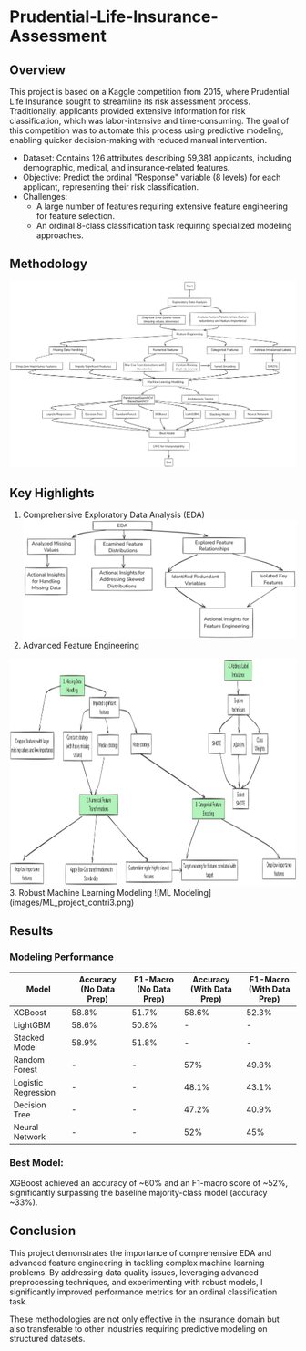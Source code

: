 # Prudential-Life-Insurance-Assessment

## Overview
This project is based on a Kaggle competition from 2015, where Prudential Life Insurance sought to streamline its risk assessment process. Traditionally, applicants provided extensive information for risk classification, which was labor-intensive and time-consuming. The goal of this competition was to automate this process using predictive modeling, enabling quicker decision-making with reduced manual intervention.
- Dataset: Contains 126 attributes describing 59,381 applicants, including demographic, medical, and insurance-related features.
- Objective: Predict the ordinal "Response" variable (8 levels) for each applicant, representing their risk classification.
- Challenges:
  - A large number of features requiring extensive feature engineering for feature selection.
  - An ordinal 8-class classification task requiring specialized modeling approaches.

## Methodology
![Approach](images/ML_project_metho.png)
## Key Highlights
1. Comprehensive Exploratory Data Analysis (EDA)
![EDA](images/ML_project_contri1.png)
2. Advanced Feature Engineering
<img src="images/ML_project_contri2.png" alt="Feature Engineering" width="600" height="400" />
3. Robust Machine Learning Modeling
![ML Modeling](images/ML_project_contri3.png)  

## Results
### Modeling Performance

| Model                 | Accuracy (No Data Prep) | F1-Macro (No Data Prep) | Accuracy (With Data Prep) | F1-Macro (With Data Prep) |
|-----------------------|--------------------|--------------------|-----------------------|-----------------------|
| XGBoost               | 58.8%             | 51.7%             | 58.6%                | 52.3%                |
| LightGBM              | 58.6%             | 50.8%             | -                    | -                    |
| Stacked Model         | 58.9%             | 51.8%             | -                    | -                    |
| Random Forest         | -                 | -                 | 57%                  | 49.8%                |
| Logistic Regression   | -                 | -                 | 48.1%                | 43.1%                |
| Decision Tree         | -                 | -                 | 47.2%                | 40.9%                |
| Neural Network        | -                 | -                 | 52%                  | 45%                  |



### Best Model: 
XGBoost achieved an accuracy of ~60% and an F1-macro score of ~52%, significantly surpassing the baseline majority-class model (accuracy ~33%).

## Conclusion
This project demonstrates the importance of comprehensive EDA and advanced feature engineering in tackling complex machine learning problems. By addressing data quality issues, leveraging advanced preprocessing techniques, and experimenting with robust models, I significantly improved performance metrics for an ordinal classification task.

These methodologies are not only effective in the insurance domain but also transferable to other industries requiring predictive modeling on structured datasets.


